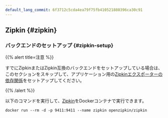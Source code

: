 ```yaml
---
default_lang_commit: 6f3712c5cda4ea79f75fb410521880396ca30c91
---
```


## Zipkin {#zipkin}

### バックエンドのセットアップ {#zipkin-setup}

{{% alert title=注意 %}}

すでにZipkinまたはZipkin互換のバックエンドをセットアップしている場合は、このセクションをスキップして、アプリケーション用の[Zipkinエクスポーターの依存関係](#zipkin-dependencies)をセットアップしてください。

{{% /alert %}}

以下のコマンドを実行して、[Zipkin](https://zipkin.io/)をDockerコンテナで実行できます。

```shell
docker run --rm -d -p 9411:9411 --name zipkin openzipkin/zipkin
```
